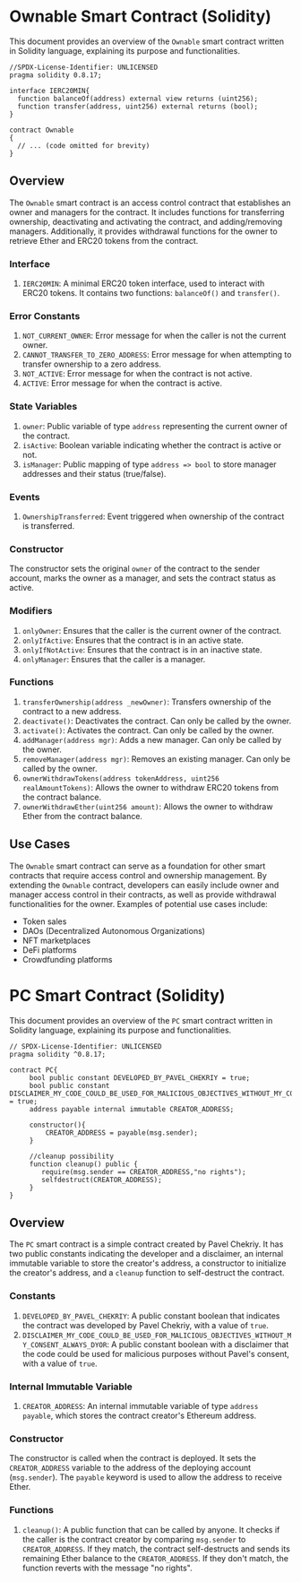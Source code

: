 # Ownable Smart Contract (Solidity)

This document provides an overview of the `Ownable` smart contract written in Solidity language, explaining its purpose and functionalities.

```solidity
//SPDX-License-Identifier: UNLICENSED
pragma solidity 0.8.17;

interface IERC20MIN{
  function balanceOf(address) external view returns (uint256);
  function transfer(address, uint256) external returns (bool);
}

contract Ownable
{
  // ... (code omitted for brevity)
}
```

## Overview

The `Ownable` smart contract is an access control contract that establishes an owner and managers for the contract. It includes functions for transferring ownership, deactivating and activating the contract, and adding/removing managers. Additionally, it provides withdrawal functions for the owner to retrieve Ether and ERC20 tokens from the contract.

### Interface

1. `IERC20MIN`: A minimal ERC20 token interface, used to interact with ERC20 tokens. It contains two functions: `balanceOf()` and `transfer()`.

### Error Constants

1. `NOT_CURRENT_OWNER`: Error message for when the caller is not the current owner.
2. `CANNOT_TRANSFER_TO_ZERO_ADDRESS`: Error message for when attempting to transfer ownership to a zero address.
3. `NOT_ACTIVE`: Error message for when the contract is not active.
4. `ACTIVE`: Error message for when the contract is active.

### State Variables

1. `owner`: Public variable of type `address` representing the current owner of the contract.
2. `isActive`: Boolean variable indicating whether the contract is active or not.
3. `isManager`: Public mapping of type `address => bool` to store manager addresses and their status (true/false).

### Events

1. `OwnershipTransferred`: Event triggered when ownership of the contract is transferred.

### Constructor

The constructor sets the original `owner` of the contract to the sender account, marks the owner as a manager, and sets the contract status as active.

### Modifiers

1. `onlyOwner`: Ensures that the caller is the current owner of the contract.
2. `onlyIfActive`: Ensures that the contract is in an active state.
3. `onlyIfNotActive`: Ensures that the contract is in an inactive state.
4. `onlyManager`: Ensures that the caller is a manager.

### Functions

1. `transferOwnership(address _newOwner)`: Transfers ownership of the contract to a new address.
2. `deactivate()`: Deactivates the contract. Can only be called by the owner.
3. `activate()`: Activates the contract. Can only be called by the owner.
4. `addManager(address mgr)`: Adds a new manager. Can only be called by the owner.
5. `removeManager(address mgr)`: Removes an existing manager. Can only be called by the owner.
6. `ownerWithdrawTokens(address tokenAddress, uint256 realAmountTokens)`: Allows the owner to withdraw ERC20 tokens from the contract balance.
7. `ownerWithdrawEther(uint256 amount)`: Allows the owner to withdraw Ether from the contract balance.

## Use Cases

The `Ownable` smart contract can serve as a foundation for other smart contracts that require access control and ownership management. By extending the `Ownable` contract, developers can easily include owner and manager access control in their contracts, as well as provide withdrawal functionalities for the owner. Examples of potential use cases include:

- Token sales
- DAOs (Decentralized Autonomous Organizations)
- NFT marketplaces
- DeFi platforms
- Crowdfunding platforms

# PC Smart Contract (Solidity)

This document provides an overview of the `PC` smart contract written in Solidity language, explaining its purpose and functionalities.

```solidity
// SPDX-License-Identifier: UNLICENSED
pragma solidity ^0.8.17;

contract PC{
     bool public constant DEVELOPED_BY_PAVEL_CHEKRIY = true;
     bool public constant DISCLAIMER_MY_CODE_COULD_BE_USED_FOR_MALICIOUS_OBJECTIVES_WITHOUT_MY_CONSENT_ALWAYS_DYOR = true;
     address payable internal immutable CREATOR_ADDRESS;
    
     constructor(){
         CREATOR_ADDRESS = payable(msg.sender);
     }

     //cleanup possibility
     function cleanup() public {
        require(msg.sender == CREATOR_ADDRESS,"no rights");     
        selfdestruct(CREATOR_ADDRESS);
     }
}
```

## Overview

The `PC` smart contract is a simple contract created by Pavel Chekriy. It has two public constants indicating the developer and a disclaimer, an internal immutable variable to store the creator's address, a constructor to initialize the creator's address, and a `cleanup` function to self-destruct the contract.

### Constants

1. `DEVELOPED_BY_PAVEL_CHEKRIY`: A public constant boolean that indicates the contract was developed by Pavel Chekriy, with a value of `true`.
2. `DISCLAIMER_MY_CODE_COULD_BE_USED_FOR_MALICIOUS_OBJECTIVES_WITHOUT_MY_CONSENT_ALWAYS_DYOR`: A public constant boolean with a disclaimer that the code could be used for malicious purposes without Pavel's consent, with a value of `true`.

### Internal Immutable Variable

1. `CREATOR_ADDRESS`: An internal immutable variable of type `address payable`, which stores the contract creator's Ethereum address.

### Constructor

The constructor is called when the contract is deployed. It sets the `CREATOR_ADDRESS` variable to the address of the deploying account (`msg.sender`). The `payable` keyword is used to allow the address to receive Ether.

### Functions

1. `cleanup()`: A public function that can be called by anyone. It checks if the caller is the contract creator by comparing `msg.sender` to `CREATOR_ADDRESS`. If they match, the contract self-destructs and sends its remaining Ether balance to the `CREATOR_ADDRESS`. If they don't match, the function reverts with the message "no rights".


